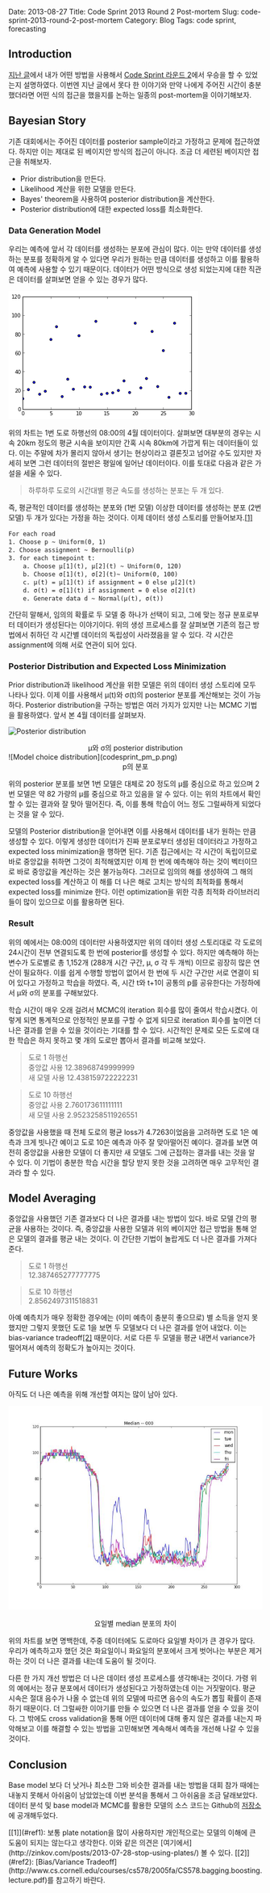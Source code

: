 Date: 2013-08-27
Title: Code Sprint 2013 Round 2 Post-mortem
Slug: code-sprint-2013-round-2-post-mortem
Category: Blog
Tags: code sprint, forecasting

<style>
.err {
    color: #000000;
    border: none;
}
</style>


## Introduction

[지난 글](/2013/07/code-sprint-2013-round-2.html)에서 내가 어떤 방법을 사용해서 [Code Sprint 라운드 2](http://codesprint.skplanet.com/2013/intro/round_02.htm)에서 우승을 할 수 있었는지 설명하였다. 이번엔 지난 글에서 못다 한 이야기와 만약 나에게 주어진 시간이 충분했더라면 어떤 식의 접근을 했을지를 논하는 일종의 post-mortem을 이야기해보자.

## Bayesian Story

기존 대회에서는 주어진 데이터를 posterior sample이라고 가정하고 문제에 접근하였다. 하지만 이는 제대로 된 베이지안 방식의 접근이 아니다. 조금 더 세련된 베이지안 접근을 취해보자.

* Prior distribution을 만든다.
* Likelihood 계산을 위한 모델을 만든다.
* Bayes' theorem을 사용하여 posterior distribution을 계산한다.
* Posterior distribution에 대한 expected loss를 최소화한다.

### Data Generation Model
우리는 예측에 앞서 각 데이터를 생성하는 분포에 관심이 많다. 이는 만약 데이터를 생성하는 분포를 정확하게 알 수 있다면 우리가 원하는 만큼 데이터를 생성하고 이를 활용하여 예측에 사용할 수 있기 때문이다. 데이터가 어떤 방식으로 생성 되었는지에 대한 직관은 데이터를 살펴보면 얻을 수 있는 경우가 많다.

![1번 도로 하행선의 4월 평균 시속 분포 (08:00)](/static/images/codesprint_pm_0800.png)

위의 차트는 1번 도로 하행선의 08:00의 4월 데이터이다. 살펴보면 대부분의 경우는 시속 20km 정도의 평균 시속을 보이지만 간혹 시속 80km에 가깝게 튀는 데이터들이 있다. 이는 주말에 차가 몰리지 않아서 생기는 현상이라고 결론짓고 넘어갈 수도 있지만 자세히 보면 그런 데이터의 절반은 평일에 일어난 데이터이다.
이를 토대로 다음과 같은 가설을 세울 수 있다.

> 하루하루 도로의 시간대별 평균 속도를 생성하는 분포는 두 개 있다.

즉, 평균적인 데이터를 생성하는 분포와 (1번 모델) 이상한 데이터를 생성하는 분포 (2번 모델) 두 개가 있다는 가정을 하는 것이다.
이제 데이터 생성 스토리를 만들어보자.[<span id="ref1">[1]</span>](#footnote1)

    For each road
    1. Choose p ~ Uniform(0, 1)
    2. Choose assignment ~ Bernoulli(p)
    3. for each timepoint t:
        a. Choose μ[1](t), μ[2](t) ~ Uniform(0, 120)
        b. Choose σ[1](t), σ[2](t)~ Uniform(0, 100)
        c. μ(t) = μ[1](t) if assignment = 0 else μ[2](t)
        d. σ(t) = σ[1](t) if assignment = 0 else σ[2](t)
        e. Generate data d ~ Normal(μ(t), σ(t))

간단히 말해서, 임의의 확률로 두 모델 중 하나가 선택이 되고, 그에 맞는 정규 분포로부터 데이터가 생성된다는 이야기이다. 위의 생성 프로세스를 잘 살펴보면 기존의 접근 방법에서 취하던 각 시간별 데이터의 독립성이 사라졌음을 알 수 있다. 각 시간은 assignment에 의해 서로 연관이 되어 있다.

### Posterior Distribution and Expected Loss Minimization

Prior distribution과 likelihood 계산을 위한 모델은 위의 데이터 생성 스토리에 모두 나타나 있다. 이제 이를 사용해서 μ(t)와 σ(t)의 posterior 분포를 계산해보는 것이 가능하다. Posterior distribution을 구하는 방법은 여러 가지가 있지만 나는 MCMC 기법을 활용하였다. 앞서 본 4월 데이터를 살펴보자.

![Posterior distribution](codesprint_pm_musigma.png)
<center>
μ와 σ의 posterior distribution
</center>
![Model choice distribution](codesprint_pm_p.png)
<center>
p의 분포
</center>

위의 posterior 분포를 보면 1번 모델은 대체로 20 정도의 μ를 중심으로 하고 있으며 2번 모델은 약 82 가량의 μ를 중심으로 하고 있음을 알 수 있다.
이는 위의 차트에서 확인할 수 있는 결과와 잘 맞아 떨어진다. 즉, 이를 통해 학습이 어느 정도 그럴싸하게 되었다는 것을 알 수 있다.

모델의 Posterior distribution을 얻어내면 이를 사용해서 데이터를 내가 원하는 만큼 생성할 수 있다. 이렇게 생성한 데이터가 진짜 분포로부터 생성된 데이터라고 가정하고 expected loss minimization을 행하면 된다. 기존 접근에서는 각 시간이 독립이므로 바로 중앙값을 취하면 그것이 최적해였지만 이제 한 번에 예측해야 하는 것이 벡터이므로 바로 중앙값을 계산하는 것은 불가능하다. 그러므로 임의의 해를 생성하여 그 해의 expected loss를 계산하고 이 해를 더 나은 해로 고치는 방식의 최적화를 통해서 expected loss를 minimize 한다. 이런 optimization을 위한 각종 최적화 라이브러리들이 많이 있으므로 이를 활용하면 된다.

### Result

위의 예에서는 08:00의 데이터만 사용하였지만 위의 데이터 생성 스토리대로 각 도로의 24시간이 전부 연결되도록 한 번에 posterior를 생성할 수 있다. 하지만 예측해야 하는 변수가 도로별로 총 1,152개 (288개 시간 구간, μ, σ 각 두 개씩) 이므로 굉장히 많은 연산이 필요하다. 이를 쉽게 수행할 방법이 없어서 한 번에 두 시간 구간만 서로 연결이 되어 있다고 가정하고 학습을 하였다. 즉, 시간 t와 t+1이 공통의 p를 공유한다는 가정하에서 μ와 σ의 분포를 구해보았다.

학습 시간이 매우 오래 걸려서 MCMC의 iteration 회수를 많이 줄여서 학습시켰다. 이렇게 되면 통계적으로 안정적인 분포를 구할 수 없게 되므로 iteration 회수를 높이면 더 나은 결과를 얻을 수 있을 것이라는 기대를 할 수 있다. 시간적인 문제로 모든 도로에 대한 학습은 하지 못하고 몇 개의 도로만 뽑아서 결과를 비교해 보았다.

> 도로 1 하행선 <br />
> 중앙값 사용 12.38968749999999 <br />
> 새 모델 사용 12.438159722222231 <br />

> 도로 10 하행선 <br />
> 중앙값 사용 2.760173611111111 <br />
> 새 모델 사용 2.9523258511926551 <br />

중앙값을 사용했을 때 전체 도로의 평균 loss가 4.7263이었음을 고려하면 도로 1은 예측과 크게 빗나간 예이고 도로 10은 예측과 아주 잘 맞아떨어진 예이다. 결과를 보면 여전히 중앙값을 사용한 모델이 더 좋지만 새 모델도 그에 근접하는 결과를 내는 것을 알 수 있다. 이 기법이 충분한 학습 시간을 할당 받지 못한 것을 고려하면 매우 고무적인 결과라 할 수 있다.

## Model Averaging

중앙값을 사용했던 기존 결과보다 더 나은 결과를 내는 방법이 있다. 바로 모델 간의 평균을 사용하는 것이다. 즉, 중앙값을 사용한 모델과 위의 베이지안 접근 방법을 통해 얻은 모델의 결과를 평균 내는 것이다. 이 간단한 기법이 놀랍게도 더 나은 결과를 가져다준다.

> 도로 1 하행선 <br />
> 12.387465277777775 <br />

> 도로 10 하행선 <br />
> 2.8562497311518831 <br />

아예 예측치가 매우 정확한 경우에는 (이미 예측이 충분히 좋으므로) 별 소득을 얻지 못했지만 그렇지 못했던 도로 1을 보면 두 모델보다 더 나은 결과를 얻어 내었다.
이는 bias-variance tradeoff[<span id="ref2">[2]</span>](#footnote2) 때문이다. 서로 다른 두 모델을 평균 내면서 variance가 떨어져서 예측의 정확도가 높아지는 것이다.

## Future Works

아직도 더 나은 예측을 위해 개선할 여지는 많이 남아 있다.

![요일별 median 분포](/static/images/codesprint_pm_000.jpg)
<center>
요일별 median 분포의 차이
</center>

위의 차트를 보면 명백한데, 주중 데이터에도 도로마다 요일별 차이가 큰 경우가 많다. 우리가 예측하고자 했던 것은 화요일이니 화요일의 분포에서 크게 벗어나는 부분은 제거하는 것이 더 나은 결과를 내는데 도움이 될 것이다.

다른 한 가지 개선 방법은 더 나은 데이터 생성 프로세스를 생각해내는 것이다. 가령 위의 예에서는 정규 분포에서 데이터가 생성된다고 가정하였는데 이는 거짓말이다. 평균 시속은 절대 음수가 나올 수 없는데 위의 모델에 따르면 음수의 속도가 뽑힐 확률이 존재하기 때문이다. 더 그럴싸한 이야기를 만들 수 있으면 더 나은 결과를 얻을 수 있을 것이다. 그 밖에도 cross validation을 통해 어떤 데이터에 대해 좋지 않은 결과를 내는지 파악해보고 이를 해결할 수 있는 방법을 고민해보면 계속해서 예측을 개선해 나갈 수 있을 것이다.

## Conclusion

Base model 보다 더 낫거나 최소한 그와 비슷한 결과를 내는 방법을 대회 참가 때에는 내놓지 못해서 아쉬움이 남았었는데 이번 분석을 통해서 그 아쉬움을 조금 달래보았다. 데이터 분석 및 base model과 MCMC를 활용한 모델의 소스 코드는 Github의 [저장소](https://github.com/shurain/codesprint2013)에 공개해두었다.


<span id="footnote1">
[[1]](#ref1): 보통 plate notation을 많이 사용하지만 개인적으로는 모델의 이해에 큰 도움이 되지는 않는다고 생각한다. 이와 같은 의견은 [여기에서](http://zinkov.com/posts/2013-07-28-stop-using-plates/) 볼 수 있다.
</span>

<span id="footnote2">
[[2]](#ref2): [Bias/Variance Tradeoff](http://www.cs.cornell.edu/courses/cs578/2005fa/CS578.bagging.boosting.lecture.pdf)를 참고하기 바란다.
</span>
